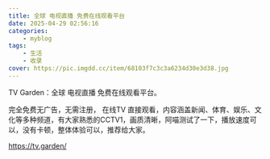 ```yaml
---
title: 全球 电视直播 免费在线观看平台
date: 2025-04-29 02:56:16
categories: 
    - myblog
tags: 
    - 生活
    - 收录
cover: https://pic.imgdd.cc/item/68103f7c3c3a6234d30e3d38.jpg
---
```



TV Garden：全球 电视直播 免费在线观看平台。

完全免费无广告，无需注册， 在线TV 直接观看，内容涵盖新闻、体育、娱乐、文化等多种频道，有大家熟悉的CCTV1，画质清晰，阿喵测试了一下，播放速度可以，没有卡顿，整体体验可以，推荐给大家。


<https://tv.garden/>


